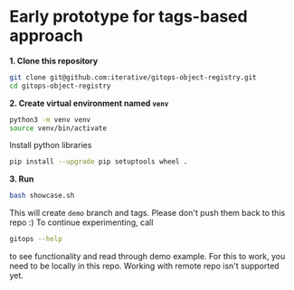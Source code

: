 # Early prototype for tags-based approach

**1. Clone this repository**

```bash
git clone git@github.com:iterative/gitops-object-registry.git
cd gitops-object-registry
```

**2. Create virtual environment named `venv`**
```bash
python3 -m venv venv
source venv/bin/activate
```
Install python libraries

```bash
pip install --upgrade pip setuptools wheel .
```

**3. Run**

```bash
bash showcase.sh
```

This will create `demo` branch and tags. Please don't push them back to this repo :)
To continue experimenting, call
```bash
gitops --help
```
to see functionality and read through demo example.
For this to work, you need to be locally in this repo.
Working with remote repo isn't supported yet.

